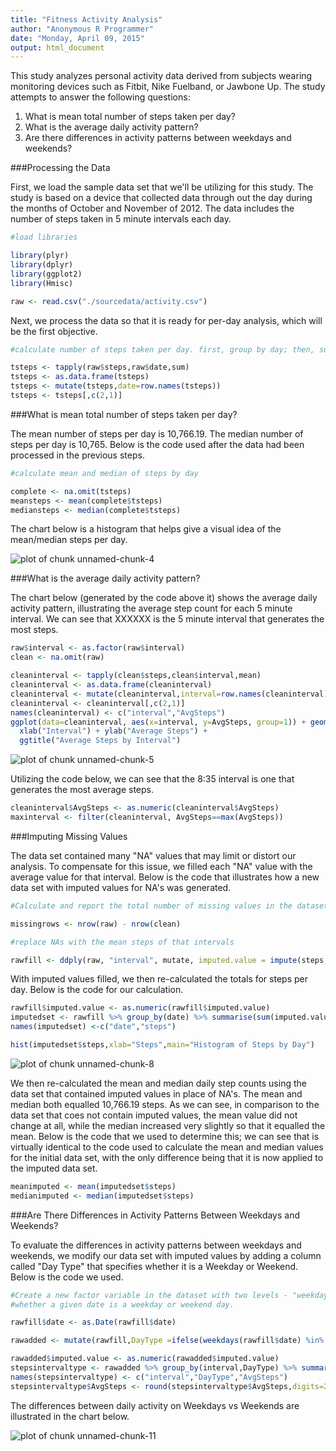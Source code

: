 ```yaml
---
title: "Fitness Activity Analysis"
author: "Anonymous R Programmer"
date: "Monday, April 09, 2015"
output: html_document
---
```


This study analyzes personal activity data derived from subjects wearing monitoring devices such as Fitbit, Nike Fuelband, or Jawbone Up. The study attempts to answer the following questions:

1. What is mean total number of steps taken per day?
2. What is the average daily activity pattern?  
3. Are there differences in activity patterns between weekdays and weekends?

###Processing the Data

First, we load the sample data set that we'll be utilizing for this study. The study is based on a device that collected data through out the day during the months of October and November of 2012. The data includes the number of steps taken in 5 minute intervals each day.


```r
#load libraries

library(plyr)
library(dplyr)
library(ggplot2)
library(Hmisc)

raw <- read.csv("./sourcedata/activity.csv")
```

Next, we process the data so that it is ready for per-day analysis, which will be the first objective.


```r
#calculate number of steps taken per day. first, group by day; then, summarize steps. 

tsteps <- tapply(raw$steps,raw$date,sum)
tsteps <- as.data.frame(tsteps)
tsteps <- mutate(tsteps,date=row.names(tsteps))
tsteps <- tsteps[,c(2,1)]
```

###What is mean total number of steps taken per day?

The mean number of steps per day is 10,766.19. The median number of steps per day is 10,765. Below is the code used after the data had been processed in the previous steps. 


```r
#calculate mean and median of steps by day

complete <- na.omit(tsteps)
meansteps <- mean(complete$tsteps)
mediansteps <- median(complete$tsteps)
```


The chart below is a histogram that helps give a visual idea of the mean/median steps per day.   

![plot of chunk unnamed-chunk-4](figure/unnamed-chunk-4-1.png) 

###What is the average daily activity pattern?

The chart below (generated by the code above it) shows the average daily activity pattern, illustrating the average step count for each 5 minute interval. We can see that XXXXXX is the 5 minute interval that generates the most steps. 


```r
raw$interval <- as.factor(raw$interval)
clean <- na.omit(raw)

cleaninterval <- tapply(clean$steps,clean$interval,mean)
cleaninterval <- as.data.frame(cleaninterval)
cleaninterval <- mutate(cleaninterval,interval=row.names(cleaninterval))
cleaninterval <- cleaninterval[,c(2,1)]
names(cleaninterval) <- c("interval","AvgSteps")
ggplot(data=cleaninterval, aes(x=interval, y=AvgSteps, group=1)) + geom_line() + geom_point() +
  xlab("Interval") + ylab("Average Steps") +
  ggtitle("Average Steps by Interval")
```

![plot of chunk unnamed-chunk-5](figure/unnamed-chunk-5-1.png) 

Utilizing the code below, we can see that the 8:35 interval is one that generates the most average steps. 


```r
cleaninterval$AvgSteps <- as.numeric(cleaninterval$AvgSteps)
maxinterval <- filter(cleaninterval, AvgSteps==max(AvgSteps))
```

###Imputing Missing Values

The data set contained many "NA" values that may limit or distort our analysis. To compensate for this issue, we filled each "NA" value with the average value for that interval. Below is the code that illustrates how a new data set with imputed values for NA's was generated.


```r
#Calculate and report the total number of missing values in the dataset (i.e. the total number of rows with NAs)

missingrows <- nrow(raw) - nrow(clean)

#replace NAs with the mean steps of that intervals

rawfill <- ddply(raw, "interval", mutate, imputed.value = impute(steps, mean))
```

With imputed values filled, we then re-calculated the totals for steps per day. Below is the code for our calculation.


```r
rawfill$imputed.value <- as.numeric(rawfill$imputed.value)
imputedset <- rawfill %>% group_by(date) %>% summarise(sum(imputed.value))
names(imputedset) <-c("date","steps")

hist(imputedset$steps,xlab="Steps",main="Histogram of Steps by Day")
```

![plot of chunk unnamed-chunk-8](figure/unnamed-chunk-8-1.png) 

We then re-calculated the mean and median daily step counts using the data set that contained imputed values in place of NA's. The mean and median both equalled 10,766.19 steps. As we can see, in comparison to the data set that coes not contain imputed values, the mean value did not change at all, while the median increased very slightly so that it equalled the mean. Below is the code that we used to determine this; we can see that is virtually identical to the code used to calculate the mean and median values for the initial data set, with the only difference being that it is now applied to the imputed data set. 


```r
meanimputed <- mean(imputedset$steps)
medianimputed <- median(imputedset$steps)
```

###Are There Differences in Activity Patterns Between Weekdays and Weekends?

To evaluate the differences in activity patterns between weekdays and weekends, we modify our data set with imputed values by adding a column called "Day Type" that specifies whether it is a Weekday or Weekend. Below is the code we used.  


```r
#Create a new factor variable in the dataset with two levels - "weekday" and "weekend" indicating 
#whether a given date is a weekday or weekend day.

rawfill$date <- as.Date(rawfill$date)

rawadded <- mutate(rawfill,DayType =ifelse(weekdays(rawfill$date) %in% c("Sunday","Saturday"), "Weekend","Weekday")) 

rawadded$imputed.value <- as.numeric(rawadded$imputed.value)
stepsintervaltype <- rawadded %>% group_by(interval,DayType) %>% summarise(mean(imputed.value))
names(stepsintervaltype) <- c("interval","DayType","AvgSteps")
stepsintervaltype$AvgSteps <- round(stepsintervaltype$AvgSteps,digits=2)
```

The differences between daily activity on Weekdays vs Weekends are illustrated in the chart below. 

![plot of chunk unnamed-chunk-11](figure/unnamed-chunk-11-1.png) 

